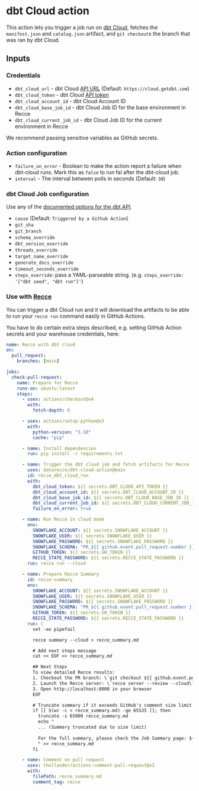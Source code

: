 # dbt Cloud action

This action lets you trigger a job run on [dbt Cloud](https://cloud.getdbt.com), fetches the `manifest.json` and `catalog.json` artifact, and `git checkout`s the branch that was ran by dbt Cloud.

## Inputs

### Credentials

- `dbt_cloud_url` - dbt Cloud [API URL](https://docs.getdbt.com/dbt-cloud/api-v2#/) (Default: `https://cloud.getdbt.com`)
- `dbt_cloud_token` - dbt Cloud [API token](https://docs.getdbt.com/docs/dbt-cloud/dbt-cloud-api/service-tokens)
- `dbt_cloud_account_id` - dbt Cloud Account ID
- `dbt_cloud_base_job_id` - dbt Cloud Job ID for the base environment in Recce
- `dbt_cloud_current_job_id` - dbt Cloud Job ID for the current environment in
Recce

We recommend passing sensitive variables as GitHub secrets.

### Action configuration

- `failure_on_error` - Boolean to make the action report a failure when dbt-cloud runs. Mark this as `false` to run fal after the dbt-cloud job.
- `interval` - The interval between polls in seconds (Default: `30`)

### dbt Cloud Job configuration

Use any of the [documented options for the dbt API](https://docs.getdbt.com/dbt-cloud/api-v2#tag/Jobs/operation/triggerRun).

- `cause` (Default: `Triggered by a Github Action`)
- `git_sha`
- `git_branch`
- `schema_override`
- `dbt_version_override`
- `threads_override`
- `target_name_override`
- `generate_docs_override`
- `timeout_seconds_override`
- `steps_override`: pass a YAML-parseable string. (e.g. `steps_override: '["dbt seed", "dbt run"]'`)

### Use with [Recce](https://github.com/DataRecce/recce)

You can trigger a dbt Cloud run and it will download the artifacts to be able to run your `recce run` command easily in GitHub Actions.

You have to do certain extra steps described, e.g. setting GitHub Action secrets and your warehouse credentials, here:

```yaml
name: Recce with dbt cloud
on:
  pull_request:
    branches: [main]

jobs:
  check-pull-request:
    name: Prepare for Recce
    runs-on: ubuntu-latest
    steps:
      - uses: actions/checkout@v4
        with:
          fetch-depth: 0

      - uses: actions/setup-python@v5
        with:
          python-version: "3.10"
          cache: "pip"

      - name: Install dependencies
        run: pip install -r requirements.txt

      - name: Trigger the dbt cloud job and fetch artifacts for Recce
        uses: datarecce/dbt-cloud-action@main
        id: recce_dbt_cloud_run
        with:
          dbt_cloud_token: ${{ secrets.DBT_CLOUD_API_TOKEN }}
          dbt_cloud_account_id: ${{ secrets.DBT_CLOUD_ACCOUNT_ID }}
          dbt_cloud_base_job_id: ${{ secrets.DBT_CLOUD_BASE_JOB_ID }}
          dbt_cloud_current_job_id: ${{ secrets.DBT_CLOUD_CURRENT_JOB_ID }}
          failure_on_error: true

      - name: Run Recce in cloud mode
        env:
          SNOWFLAKE_ACCOUNT: ${{ secrets.SNOWFLAKE_ACCOUNT }}
          SNOWFLAKE_USER: ${{ secrets.SNOWFLAKE_USER }}
          SNOWFLAKE_PASSWORD: ${{ secrets.SNOWFLAKE_PASSWORD }}
          SNOWFLAKE_SCHEMA: "PR_${{ github.event.pull_request.number }}"
          GITHUB_TOKEN: ${{ secrets.GH_TOKEN }}
          RECCE_STATE_PASSWORD: ${{ secrets.RECCE_STATE_PASSWORD }}
        run: recce run --cloud

      - name: Prepare Recce Summary
        id: recce-summary
        env:
          SNOWFLAKE_ACCOUNT: ${{ secrets.SNOWFLAKE_ACCOUNT }}
          SNOWFLAKE_USER: ${{ secrets.SNOWFLAKE_USER }}
          SNOWFLAKE_PASSWORD: ${{ secrets.SNOWFLAKE_PASSWORD }}
          SNOWFLAKE_SCHEMA: "PR_${{ github.event.pull_request.number }}"
          GITHUB_TOKEN: ${{ secrets.GH_TOKEN }}
          RECCE_STATE_PASSWORD: ${{ secrets.RECCE_STATE_PASSWORD }}
        run: |
          set -eo pipefail

          recce summary --cloud > recce_summary.md

          # Add next steps message
          cat << EOF >> recce_summary.md

          ## Next Steps
          To view detailed Recce results:
          1. Checkout the PR branch: \`git checkout ${{ github.event.pull_request.head.ref }}\`
          2. Launch the Recce server: \`recce server --review --cloud\`
          3. Open http://localhost:8000 in your browser
          EOF

          # Truncate summary if it exceeds GitHub's comment size limit
          if [[ $(wc -c < recce_summary.md) -ge 65535 ]]; then
            truncate -s 65000 recce_summary.md
            echo "
            ... (Summary truncated due to size limit)
            
            For the full summary, please check the Job Summary page: ${{github.server_url}}/${{github.repository}}/actions/runs/${{github.run_id}}
            " >> recce_summary.md
          fi

      - name: Comment on pull request
        uses: thollander/actions-comment-pull-request@v2
        with:
          filePath: recce_summary.md
          comment_tag: recce

```
